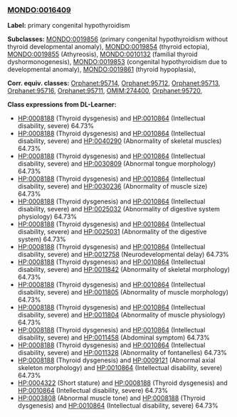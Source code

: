 
### [MONDO:0016409](http://purl.obolibrary.org/obo/MONDO_0016409)
**Label:** primary congenital hypothyroidism

**Subclasses:** [MONDO:0019856](http://purl.obolibrary.org/obo/MONDO_0019856) (primary congenital hypothyroidism without thyroid developmental anomaly), [MONDO:0019854](http://purl.obolibrary.org/obo/MONDO_0019854) (thyroid ectopia), [MONDO:0019855](http://purl.obolibrary.org/obo/MONDO_0019855) (Athyreosis), [MONDO:0010132](http://purl.obolibrary.org/obo/MONDO_0010132) (familial thyroid dyshormonogenesis), [MONDO:0019853](http://purl.obolibrary.org/obo/MONDO_0019853) (congenital hypothyroidism due to developmental anomaly), [MONDO:0019861](http://purl.obolibrary.org/obo/MONDO_0019861) (thyroid hypoplasia), 

**Corr. equiv. classes:** [Orphanet:95714](http://www.orpha.net/ORDO/Orphanet_95714), [Orphanet:95712](http://www.orpha.net/ORDO/Orphanet_95712), [Orphanet:95713](http://www.orpha.net/ORDO/Orphanet_95713), [Orphanet:95716](http://www.orpha.net/ORDO/Orphanet_95716), [Orphanet:95711](http://www.orpha.net/ORDO/Orphanet_95711), [OMIM:274400](http://purl.obolibrary.org/obo/OMIM_274400), [Orphanet:95720](http://www.orpha.net/ORDO/Orphanet_95720), 

**Class expressions from DL-Learner:**

- [HP:0008188](http://purl.obolibrary.org/obo/HP_0008188) (Thyroid dysgenesis) and [HP:0010864](http://purl.obolibrary.org/obo/HP_0010864) (Intellectual disability, severe) 64.73%
- [HP:0008188](http://purl.obolibrary.org/obo/HP_0008188) (Thyroid dysgenesis) and [HP:0010864](http://purl.obolibrary.org/obo/HP_0010864) (Intellectual disability, severe) and [HP:0040290](http://purl.obolibrary.org/obo/HP_0040290) (Abnormality of skeletal muscles) 64.73%
- [HP:0008188](http://purl.obolibrary.org/obo/HP_0008188) (Thyroid dysgenesis) and [HP:0010864](http://purl.obolibrary.org/obo/HP_0010864) (Intellectual disability, severe) and [HP:0030809](http://purl.obolibrary.org/obo/HP_0030809) (Abnormal tongue morphology) 64.73%
- [HP:0008188](http://purl.obolibrary.org/obo/HP_0008188) (Thyroid dysgenesis) and [HP:0010864](http://purl.obolibrary.org/obo/HP_0010864) (Intellectual disability, severe) and [HP:0030236](http://purl.obolibrary.org/obo/HP_0030236) (Abnormality of muscle size) 64.73%
- [HP:0008188](http://purl.obolibrary.org/obo/HP_0008188) (Thyroid dysgenesis) and [HP:0010864](http://purl.obolibrary.org/obo/HP_0010864) (Intellectual disability, severe) and [HP:0025032](http://purl.obolibrary.org/obo/HP_0025032) (Abnormality of digestive system physiology) 64.73%
- [HP:0008188](http://purl.obolibrary.org/obo/HP_0008188) (Thyroid dysgenesis) and [HP:0010864](http://purl.obolibrary.org/obo/HP_0010864) (Intellectual disability, severe) and [HP:0025031](http://purl.obolibrary.org/obo/HP_0025031) (Abnormality of the digestive system) 64.73%
- [HP:0008188](http://purl.obolibrary.org/obo/HP_0008188) (Thyroid dysgenesis) and [HP:0010864](http://purl.obolibrary.org/obo/HP_0010864) (Intellectual disability, severe) and [HP:0012758](http://purl.obolibrary.org/obo/HP_0012758) (Neurodevelopmental delay) 64.73%
- [HP:0008188](http://purl.obolibrary.org/obo/HP_0008188) (Thyroid dysgenesis) and [HP:0010864](http://purl.obolibrary.org/obo/HP_0010864) (Intellectual disability, severe) and [HP:0011842](http://purl.obolibrary.org/obo/HP_0011842) (Abnormality of skeletal morphology) 64.73%
- [HP:0008188](http://purl.obolibrary.org/obo/HP_0008188) (Thyroid dysgenesis) and [HP:0010864](http://purl.obolibrary.org/obo/HP_0010864) (Intellectual disability, severe) and [HP:0011805](http://purl.obolibrary.org/obo/HP_0011805) (Abnormality of muscle morphology) 64.73%
- [HP:0008188](http://purl.obolibrary.org/obo/HP_0008188) (Thyroid dysgenesis) and [HP:0010864](http://purl.obolibrary.org/obo/HP_0010864) (Intellectual disability, severe) and [HP:0011804](http://purl.obolibrary.org/obo/HP_0011804) (Abnormality of muscle physiology) 64.73%
- [HP:0008188](http://purl.obolibrary.org/obo/HP_0008188) (Thyroid dysgenesis) and [HP:0010864](http://purl.obolibrary.org/obo/HP_0010864) (Intellectual disability, severe) and [HP:0011458](http://purl.obolibrary.org/obo/HP_0011458) (Abdominal symptom) 64.73%
- [HP:0008188](http://purl.obolibrary.org/obo/HP_0008188) (Thyroid dysgenesis) and [HP:0010864](http://purl.obolibrary.org/obo/HP_0010864) (Intellectual disability, severe) and [HP:0011328](http://purl.obolibrary.org/obo/HP_0011328) (Abnormality of fontanelles) 64.73%
- [HP:0008188](http://purl.obolibrary.org/obo/HP_0008188) (Thyroid dysgenesis) and [HP:0009121](http://purl.obolibrary.org/obo/HP_0009121) (Abnormal axial skeleton morphology) and [HP:0010864](http://purl.obolibrary.org/obo/HP_0010864) (Intellectual disability, severe) 64.73%
- [HP:0004322](http://purl.obolibrary.org/obo/HP_0004322) (Short stature) and [HP:0008188](http://purl.obolibrary.org/obo/HP_0008188) (Thyroid dysgenesis) and [HP:0010864](http://purl.obolibrary.org/obo/HP_0010864) (Intellectual disability, severe) 64.73%
- [HP:0003808](http://purl.obolibrary.org/obo/HP_0003808) (Abnormal muscle tone) and [HP:0008188](http://purl.obolibrary.org/obo/HP_0008188) (Thyroid dysgenesis) and [HP:0010864](http://purl.obolibrary.org/obo/HP_0010864) (Intellectual disability, severe) 64.73%


